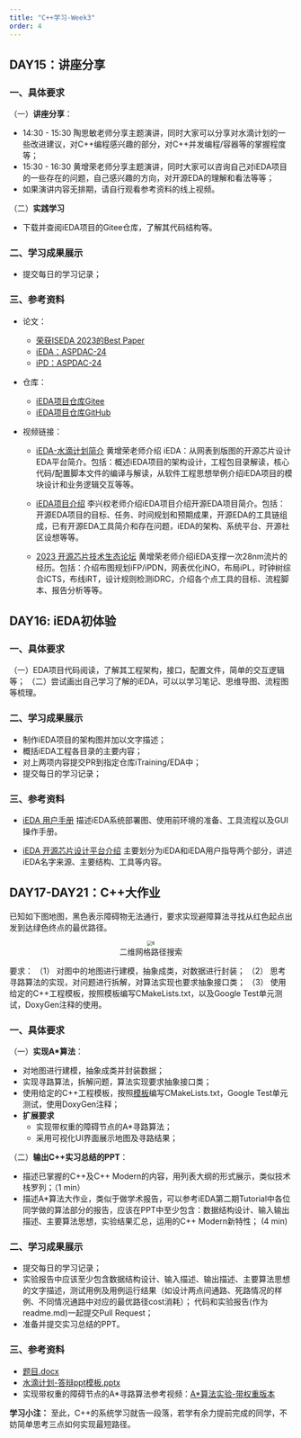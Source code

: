 ```yaml
---
title: "C++学习-Week3"
order: 4
---
```

## DAY15：讲座分享

### 一、具体要求

（一）**讲座分享**：

- 14:30 - 15:30 陶思敏老师分享主题演讲，同时大家可以分享对水滴计划的一些改进建议，对C++编程感兴趣的部分，对C++并发编程/容器等的掌握程度等；
- 15:30 - 16:30 黄增荣老师分享主题演讲，同时大家可以咨询自己对iEDA项目的一些存在的问题，自己感兴趣的方向，对开源EDA的理解和看法等等；
- 如果演讲内容无排期，请自行观看参考资料的线上视频。

（二）**实践学习**

- 下载并查阅iEDA项目的Gitee仓库，了解其代码结构等。

### 二、学习成果展示

- 提交每日的学习记录；

### 三、参考资料

- 论文：
  - [荣获ISEDA 2023的Best Paper](https://arxiv.org/pdf/2308.01857)
  - [iEDA：ASPDAC-24](https://ieeexplore.ieee.org/abstract/document/10473983)
  - [iPD：ASPDAC-24](https://ieeexplore.ieee.org/abstract/document/10473932)
  
- 仓库：
  - [iEDA项目仓库Gitee](https://gitee.com/oscc-project/iEDA)
  - [iEDA项目仓库GitHub](https://github.com/OSCC-Project/iEDA)

- 视频链接：
  - [iEDA-水滴计划简介](https://www.bilibili.com/video/BV1TM4y1H7WT)
  黄增荣老师介绍 iEDA：从网表到版图的开源芯片设计EDA平台简介。包括：概述iEDA项目的架构设计，工程包目录解读，核心代码/配置脚本文件的编译与解读，从软件工程思想举例介绍iEDA项目的模块设计和业务逻辑交互等等。

  - [iEDA项目介绍](https://www.bilibili.com/video/BV1yF411Q7D8)
  李兴权老师介绍iEDA项目介绍开源EDA项目简介。包括：开源EDA项目的目标、任务、时间规划和预期成果，开源EDA的工具链组成，已有开源EDA工具简介和存在问题，iEDA的架构、系统平台、开源社区设想等等。

  - [2023 开源芯片技术生态论坛](https://www.bilibili.com/video/BV1Th4y1S7Xj)
  黄增荣老师介绍iEDA支撑一次28nm流片的经历。包括：介绍布图规划iFP/iPDN，网表优化iNO，布局iPL，时钟树综合iCTS，布线iRT，设计规则检测iDRC，介绍各个点工具的目标、流程脚本、报告分析等等。

## DAY16: iEDA初体验

### 一、具体要求

（一）EDA项目代码阅读，了解其工程架构，接口，配置文件，简单的交互逻辑等；
（二）尝试画出自己学习了解的iEDA，可以以学习笔记、思维导图、流程图等梳理。

### 二、学习成果展示

- 制作iEDA项目的架构图并加以文字描述；
- 概括iEDA工程各目录的主要内容；
- 对上两项内容提交PR到指定仓库iTraining/EDA中；
- 提交每日的学习记录；

### 三、参考资料

- [iEDA 用户手册](https://gitee.com/oscc-project/iEDA/blob/master/docs/user_guide/iEDA_user_guide.md)
描述iEDA系统部署图、使用前环境的准备、工具流程以及GUI操作手册。

- [iEDA 开源芯片设计平台介绍](https://gitee.com/oscc-project/iEDA/blob/master/README.md)
主要划分为iEDA和iEDA用户指导两个部分，讲述iEDA名字来源、主要结构、工具等内容。

## DAY17-DAY21：C++大作业

已知如下图地图，黑色表示障碍物无法通行，要求实现避障算法寻找从红色起点出发到达绿色终点的最优路径。

<!-- ![](/res/images/train/water_drop/image.png) -->

<center> <img src="/res/images/train/water_drop/image.png" alt="6" style="zoom:55%;" /></center> 
<center> 二维网格路径搜索</center>

要求：
（1）	对图中的地图进行建模，抽象成类，对数据进行封装；
（2）	思考寻路算法的实现，对问题进行拆解，对算法实现也要求抽象接口类；
（3）	使用给定的C++工程模板，按照模板编写CMakeLists.txt，以及Google Test单元测试，DoxyGen注释的使用。

### 一、具体要求

（一）**实现A*算法**：

   - 对地图进行建模，抽象成类并封装数据；
   - 实现寻路算法，拆解问题，算法实现要求抽象接口类；
   - 使用给定的C++工程模板，按照[模板](https://github.com/filipdutescu/modern-cpp-template.git)编写CMakeLists.txt，Google Test单元测试，使用DoxyGen注释；
   - **扩展要求**
     - 实现带权重的障碍节点的A*寻路算法；
     - 采用可视化UI界面展示地图及寻路结果；
     
（二）**输出C++实习总结的PPT**：

   - 描述已掌握的C++及C++ Modern的内容，用列表大纲的形式展示，类似技术栈罗列；（1 min）
   - 描述A*算法大作业，类似于做学术报告，可以参考iEDA第二期Tutorial中各位同学做的算法部分的报告，应该在PPT中至少包含：数据结构设计、输入输出描述、主要算法思想，实验结果汇总，运用的C++ Modern新特性； (4 min)

### 二、学习成果展示

- 提交每日的学习记录；
- 实验报告中应该至少包含数据结构设计、输入描述、输出描述、主要算法思想的文字描述，测试用例及用例运行结果（如设计两点间通路、死路情况的样例、不同情况通路中对应的最优路径cost消耗）； 代码和实验报告(作为readme.md)一起提交Pull Request；
- 准备并提交实习总结的PPT。

### 三、参考资料

- [题目.docx](https://gitee.com/oscc-project/iTraining/tree/master/C++/CPP-Program-Assignment/Assignment_3)
- [水滴计划-答辩ppt模板.pptx](https://gitee.com/oscc-project/iTraining/tree/master/C++/ppt)
- 实现带权重的障碍节点的A*寻路算法参考视频：[A*算法实验-带权重版本](https://www.bilibili.com/video/BV1544y1w7PR)

**学习小注：** 至此，C++的系统学习就告一段落，若学有余力提前完成的同学，不妨简单思考三点如何实现最短路径。
